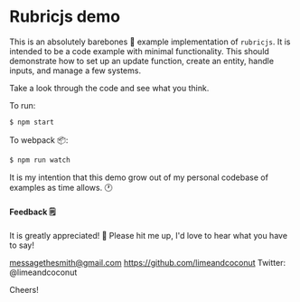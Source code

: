 # Rubricjs demo
This is an absolutely barebones 🍖 example implementation of `rubricjs`. It is intended to be a code example with minimal functionality. This should demonstrate how to set up an update function, create an entity, handle inputs, and manage a few systems.

Take a look through the code and see what you think.

To run:
```bash
$ npm start
```

To webpack 📦:
```bash
$ npm run watch
```

It is my intention that this demo grow out of my personal codebase of examples as time allows. 🕐

#### Feedback 🗒
It is greatly appreciated! 🎉
Please hit me up, I'd love to hear what you have to say!

messagethesmith@gmail.com
https://github.com/limeandcoconut
Twitter: @limeandcoconut

Cheers!
